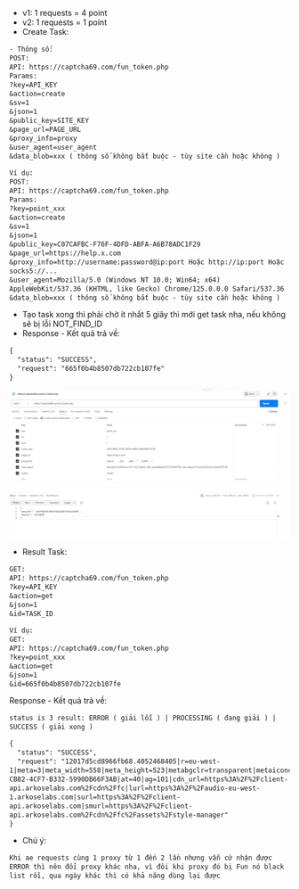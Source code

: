 - v1: 1 requests = 4 point
- v2: 1 requests = 1 point
- Create Task:
```
- Thông số:
POST:
API: https://captcha69.com/fun_token.php
Params:
?key=API_KEY
&action=create
&sv=1
&json=1
&public_key=SITE_KEY
&page_url=PAGE_URL
&proxy_info=proxy
&user_agent=user_agent
&data_blob=xxx ( thông số không bắt buộc - tùy site cần hoặc không )
```
```
Ví dụ:
POST:
API: https://captcha69.com/fun_token.php
Params:
?key=point_xxx
&action=create
&sv=1
&json=1
&public_key=C07CAFBC-F76F-4DFD-ABFA-A6B78ADC1F29
&page_url=https://help.x.com
&proxy_info=http://username:password@ip:port Hoặc http://ip:port Hoặc socks5://...
&user_agent=Mozilla/5.0 (Windows NT 10.0; Win64; x64) AppleWebKit/537.36 (KHTML, like Gecko) Chrome/125.0.0.0 Safari/537.36
&data_blob=xxx ( thông số không bắt buộc - tùy site cần hoặc không )
```
- Tạo task xong thì phải chờ ít nhất 5 giây thì mới get task nha, nếu không sẽ bị lỗi NOT_FIND_ID
- Response - Kết quả trả về:
```
{
  "status": "SUCCESS",
  "request": "665f0b4b8507db722cb107fe"
}
```
![Create Task](PostMan-fun-v2-create.png)


- Result Task:
```
GET:
API: https://captcha69.com/fun_token.php
?key=API_KEY
&action=get
&json=1
&id=TASK_ID
```
```
Ví dụ:
GET:
API: https://captcha69.com/fun_token.php
?key=point_xxx
&action=get
&json=1
&id=665f0b4b8507db722cb107fe
```
Response - Kết quả trả về:
```
status is 3 result: ERROR ( giải lỗi ) | PROCESSING ( đang giải ) | SUCCESS ( giải xong )
```
```
{
  "status": "SUCCESS",
  "request": "12017d5cd8966fb68.4052468405|r=eu-west-1|meta=3|meta_width=558|meta_height=523|metabgclr=transparent|metaiconclr=%23555555|guitextcolor=%23000000|lang=vi|pk=2CB16598-CB82-4CF7-B332-5990DB66F3AB|at=40|ag=101|cdn_url=https%3A%2F%2Fclient-api.arkoselabs.com%2Fcdn%2Ffc|lurl=https%3A%2F%2Faudio-eu-west-1.arkoselabs.com|surl=https%3A%2F%2Fclient-api.arkoselabs.com|smurl=https%3A%2F%2Fclient-api.arkoselabs.com%2Fcdn%2Ffc%2Fassets%2Fstyle-manager"
}
```
- Chú ý:
```
Khi ae requests cùng 1 proxy từ 1 đến 2 lần nhưng vẫn cứ nhận được ERROR thì nên đổi proxy khác nha, vì đôi khi proxy đó bị Fun nó black list rồi, qua ngày khác thì có khả năng dùng lại được
```
